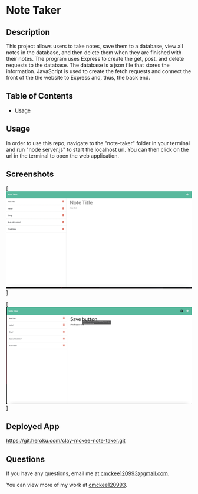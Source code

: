 # Note Taker
 

  

  
 ## Description
  
 This project allows users to take notes, save them to a database, view all notes in the database, and then delete them when they are finished with their notes. The program uses Express to create the get, post, and delete requests to the database. The database is a json file that stores the information. JavaScript is used to create the fetch requests and connect the front of the the website to Express and, thus, the back end. 
 
 ## Table of Contents
 * [Usage](#usage)
 
 ## Usage
  
 In order to use this repo, navigate to the "note-taker" folder in your terminal and run "node server.js" to start the localhost url. You can then click on the url in the terminal to open the web application. 
 
 ## Screenshots
[![No Save Button](./public/assets/Images/no-save.png)]

[![Save Button](./public/assets/Images/save.png)]

 ## Deployed App
 https://git.heroku.com/clay-mckee-note-taker.git

## Questions 

 If you have any questions, email me at cmckee120993@gmail.com. 

 You can view more of my work at [cmckee120993](https://github.com/cmckee120993).
